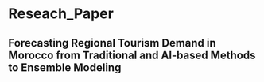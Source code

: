 # Reseach_Paper
## Forecasting Regional Tourism Demand in Morocco from Traditional and AI-based Methods to Ensemble Modeling
